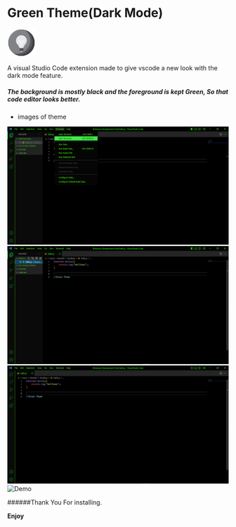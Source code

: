 # Green Theme(Dark Mode)
![Demo](icons/theme-green.png)

A visual Studio Code extension made to give vscode a new look with the dark mode feature.

##### The background is mostly black and the foreground is kept Green, So that code editor looks better.

- images of theme

![Demo](icons/green-theme3.png)
![Demo](icons/green-theme2.png)
![Demo](icons/green-theme1.png)
![Demo](icons/green-theme4.png)


######Thank You For installing.

**Enjoy**

